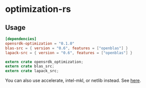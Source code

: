 # optimization-rs

## Usage

```toml
[dependencies]
opensrdk-optimization = "0.1.0"
blas-src = { version = "0.6", features = ["openblas"] }
lapack-src = { version = "0.6", features = ["openblas"] }
```

```rs
extern crate opensrdk_optimization;
extern crate blas_src;
extern crate lapack_src;
```

You can also use accelerate, intel-mkl, or netlib instead.
See [here](https://github.com/blas-lapack-rs/blas-lapack-rs.github.io/wiki).
